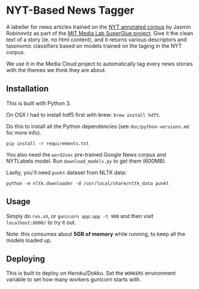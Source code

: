 NYT-Based News Tagger
=====================

A labeller for news articles trained on the [NYT annotated corpus](https://catalog.ldc.upenn.edu/ldc2008t19)
by Jasmin Rubinovitz as part of the [MIT Media Lab SuperGlue project](https://www.media.mit.edu/projects/superglue/overview/).
Give it the clean text of a story (ie. no html content), and it returns various descriptors
and taxonomic classifiers based on models trained on the taging in the NYT corpus.

We use it in the Media Cloud project to automatically tag every news stories with the themes we think they are about.

Installation
------------

This is built with Python 3. 

On OSX I had to install hdf5 first with brew: `brew install hdf5`.

Do this to install all the Python dependencies (see `doc/python-versions.md` for more info).

```shell
pip install -r requirements.txt  
```

You also need the `word2vec` pre-trained Google News corpus and NYTLabels model.  Run `download_models.py` to get them
(600MB).

Lastly, you'll need `punkt` dataset from NLTK data:

```shell
python -m nltk.downloader -d /usr/local/share/nltk_data punkt
```

Usage
-----

Simply do `run.sh`, or `gunicorn app:app -t 900` and then visit `localhost:8000/` to try it out.

Note: this consumes about **5GB of memory** while running, to keep all the models loaded up.

Deploying
---------

This is built to deploy on Heroku/Dokku.  Set the `WORKERS` environment variable to set how many workers gunicorn
starts with.
